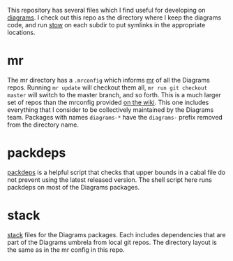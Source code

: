 This repository has several files which I find useful for developing
on [diagrams](http://github.com/diagrams/).  I check out this repo as
the directory where I keep the diagrams code, and run
[stow](http://www.gnu.org/software/stow/) on each subdir to put
symlinks in the appropriate locations.

# mr

The mr directory has a `.mrconfig` which informs
[mr](https://github.com/joeyh/myrepos) of all the Diagrams repos.
Running `mr update` will checkout them all, `mr run git checkout
master` will switch to the master branch, and so forth.  This is a
much larger set of repos than the mrconfig provided
[on the wiki](http://www.haskell.org/haskellwiki/Diagrams/Contributing#Getting_the_code).
This one includes everything that I consider to be collectively
maintained by the Diagrams team.  Packages with names `diagrams-*`
have the `diagrams-` prefix removed from the directory name.

# packdeps

[packdeps](http://hackage.haskell.org/package/packdeps) is a helpful
script that checks that upper bounds in a cabal file do not prevent
using the latest released version.  The shell script here runs
packdeps on most of the Diagrams packages.

# stack

[stack](http://docs.haskellstack.org/en/stable/README.html) files for
the Diagrams packages.  Each includes dependencies that are part of
the Diagrams umbrela from local git repos.  The directory layout is
the same as in the mr config in this repo.
